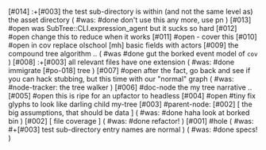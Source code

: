 [#014]       :+[#003] the test sub-directory is within (and not the same
             level as) the asset directory
             ( #was: #done don't use this any more, use pn )
[#013] #open was SubTree::CLI.expression_agent  but it sucks so hard
[#012] #open change this to reduce when it works
[#011] #open - cover this
[#010] #open in cov replace olschool [mh] basic fields with actors
[#009]       the compound tree algorithm ..
             ( #was #done gut the borked event model of `cov` )
[#008]       :+[#003] all relevant files have one extension
             ( #was: #done immigrate [#po-018] tree )
[#007] #open after the fact, go back and see if you can hack stubbing,
               but this time with our "normal" graph
             ( #was: #node-tracker: the tree walker )
[#006]       #doc-node the my tree narrative ..
[#005] #open this is ripe for an upfactor to headless
[#004] #open #tiny fix glyphs to look like darling child my-tree
[#003]       #parent-node: [#002]
             [ the big assumptions, that should be data ]
             ( #was: #done haha look at borked bin )
[#002]       [ file coverage ]
             ( #was: #done refactor! )
[#001] #hole ( #was: #+[#003] test sub-directory entry names are normal )
             ( #was: #done specs! )
